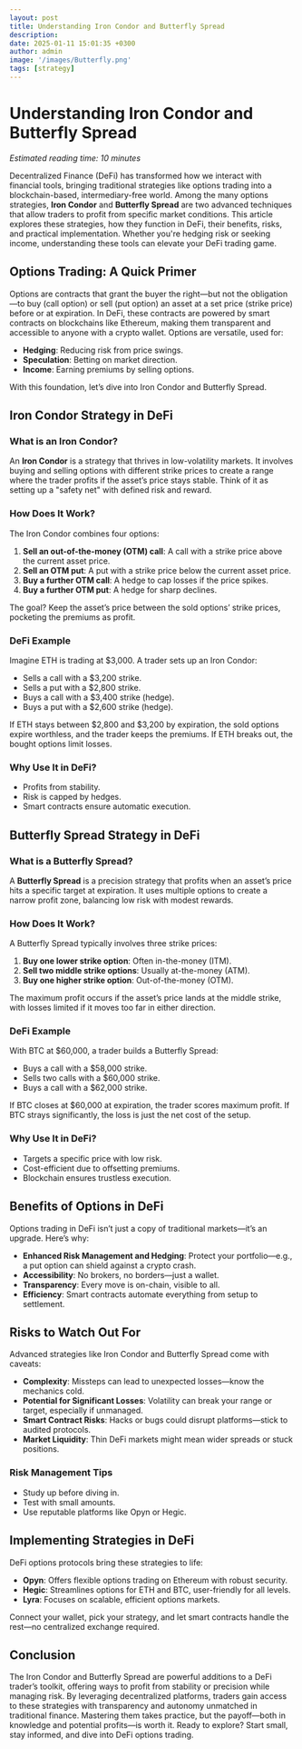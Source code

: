 ```yaml
---
layout: post
title: Understanding Iron Condor and Butterfly Spread
description: 
date: 2025-01-11 15:01:35 +0300
author: admin
image: '/images/Butterfly.png'
tags: [strategy]
---
```


# Understanding Iron Condor and Butterfly Spread

*Estimated reading time: 10 minutes*

Decentralized Finance (DeFi) has transformed how we interact with financial tools, bringing traditional strategies like options trading into a blockchain-based, intermediary-free world. Among the many options strategies, **Iron Condor** and **Butterfly Spread** are two advanced techniques that allow traders to profit from specific market conditions. This article explores these strategies, how they function in DeFi, their benefits, risks, and practical implementation. Whether you're hedging risk or seeking income, understanding these tools can elevate your DeFi trading game.

## Options Trading: A Quick Primer

Options are contracts that grant the buyer the right—but not the obligation—to buy (call option) or sell (put option) an asset at a set price (strike price) before or at expiration. In DeFi, these contracts are powered by smart contracts on blockchains like Ethereum, making them transparent and accessible to anyone with a crypto wallet. Options are versatile, used for:

- **Hedging**: Reducing risk from price swings.
- **Speculation**: Betting on market direction.
- **Income**: Earning premiums by selling options.

With this foundation, let’s dive into Iron Condor and Butterfly Spread.

## Iron Condor Strategy in DeFi

### What is an Iron Condor?

An **Iron Condor** is a strategy that thrives in low-volatility markets. It involves buying and selling options with different strike prices to create a range where the trader profits if the asset’s price stays stable. Think of it as setting up a "safety net" with defined risk and reward.

### How Does It Work?

The Iron Condor combines four options:

1. **Sell an out-of-the-money (OTM) call**: A call with a strike price above the current asset price.
2. **Sell an OTM put**: A put with a strike price below the current asset price.
3. **Buy a further OTM call**: A hedge to cap losses if the price spikes.
4. **Buy a further OTM put**: A hedge for sharp declines.

The goal? Keep the asset’s price between the sold options’ strike prices, pocketing the premiums as profit.

### DeFi Example

Imagine ETH is trading at $3,000. A trader sets up an Iron Condor:

- Sells a call with a $3,200 strike.
- Sells a put with a $2,800 strike.
- Buys a call with a $3,400 strike (hedge).
- Buys a put with a $2,600 strike (hedge).

If ETH stays between $2,800 and $3,200 by expiration, the sold options expire worthless, and the trader keeps the premiums. If ETH breaks out, the bought options limit losses.

### Why Use It in DeFi?

- Profits from stability.
- Risk is capped by hedges.
- Smart contracts ensure automatic execution.

## Butterfly Spread Strategy in DeFi

### What is a Butterfly Spread?

A **Butterfly Spread** is a precision strategy that profits when an asset’s price hits a specific target at expiration. It uses multiple options to create a narrow profit zone, balancing low risk with modest rewards.

### How Does It Work?

A Butterfly Spread typically involves three strike prices:

1. **Buy one lower strike option**: Often in-the-money (ITM).
2. **Sell two middle strike options**: Usually at-the-money (ATM).
3. **Buy one higher strike option**: Out-of-the-money (OTM).

The maximum profit occurs if the asset’s price lands at the middle strike, with losses limited if it moves too far in either direction.

### DeFi Example

With BTC at $60,000, a trader builds a Butterfly Spread:

- Buys a call with a $58,000 strike.
- Sells two calls with a $60,000 strike.
- Buys a call with a $62,000 strike.

If BTC closes at $60,000 at expiration, the trader scores maximum profit. If BTC strays significantly, the loss is just the net cost of the setup.

### Why Use It in DeFi?

- Targets a specific price with low risk.
- Cost-efficient due to offsetting premiums.
- Blockchain ensures trustless execution.

## Benefits of Options in DeFi

Options trading in DeFi isn’t just a copy of traditional markets—it’s an upgrade. Here’s why:

- **Enhanced Risk Management and Hedging**: Protect your portfolio—e.g., a put option can shield against a crypto crash.
- **Accessibility**: No brokers, no borders—just a wallet.
- **Transparency**: Every move is on-chain, visible to all.
- **Efficiency**: Smart contracts automate everything from setup to settlement.

## Risks to Watch Out For

Advanced strategies like Iron Condor and Butterfly Spread come with caveats:

- **Complexity**: Missteps can lead to unexpected losses—know the mechanics cold.
- **Potential for Significant Losses**: Volatility can break your range or target, especially if unmanaged.
- **Smart Contract Risks**: Hacks or bugs could disrupt platforms—stick to audited protocols.
- **Market Liquidity**: Thin DeFi markets might mean wider spreads or stuck positions.

### Risk Management Tips

- Study up before diving in.
- Test with small amounts.
- Use reputable platforms like Opyn or Hegic.

## Implementing Strategies in DeFi

DeFi options protocols bring these strategies to life:

- **Opyn**: Offers flexible options trading on Ethereum with robust security.
- **Hegic**: Streamlines options for ETH and BTC, user-friendly for all levels.
- **Lyra**: Focuses on scalable, efficient options markets.

Connect your wallet, pick your strategy, and let smart contracts handle the rest—no centralized exchange required.

## Conclusion

The Iron Condor and Butterfly Spread are powerful additions to a DeFi trader’s toolkit, offering ways to profit from stability or precision while managing risk. By leveraging decentralized platforms, traders gain access to these strategies with transparency and autonomy unmatched in traditional finance. Mastering them takes practice, but the payoff—both in knowledge and potential profits—is worth it. Ready to explore? Start small, stay informed, and dive into DeFi options trading.